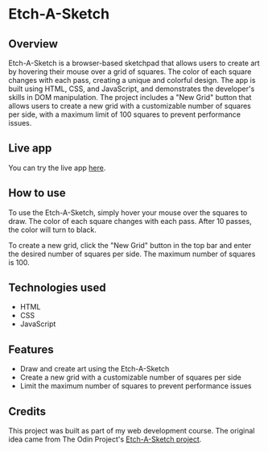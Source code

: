# Etch-A-Sketch
## Overview
Etch-A-Sketch is a browser-based sketchpad that allows users to create art by hovering their mouse over a grid of squares. The color of each square changes with each pass, creating a unique and colorful design. The app is built using HTML, CSS, and JavaScript, and demonstrates the developer's skills in DOM manipulation. The project includes a "New Grid" button that allows users to create a new grid with a customizable number of squares per side, with a maximum limit of 100 squares to prevent performance issues.

## Live app
You can try the live app [here](https://edwardjohnfelicia.github.io/Etch-A-Sketch/).

## How to use
To use the Etch-A-Sketch, simply hover your mouse over the squares to draw. The color of each square changes with each pass. After 10 passes, the color will turn to black.

To create a new grid, click the "New Grid" button in the top bar and enter the desired number of squares per side. The maximum number of squares is 100.

## Technologies used
* HTML
* CSS
* JavaScript

## Features
* Draw and create art using the Etch-A-Sketch
* Create a new grid with a customizable number of squares per side
* Limit the maximum number of squares to prevent performance issues

## Credits
This project was built as part of my web development course. The original idea came from The Odin Project's [Etch-A-Sketch project](https://www.theodinproject.com/lessons/foundations-etch-a-sketch).